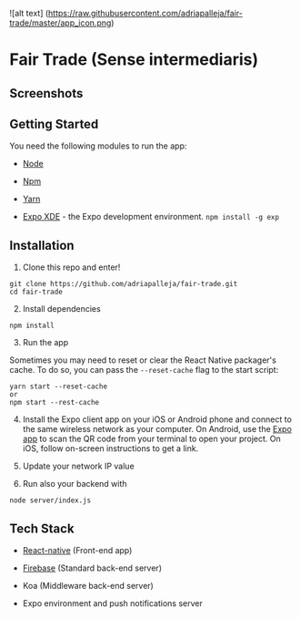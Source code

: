 ![alt text] (https://raw.githubusercontent.com/adriapalleja/fair-trade/master/app_icon.png)
# Fair Trade (Sense intermediaris)

## Screenshots

## Getting Started

You need the following modules to run the app:

* [Node](https://nodejs.org)

* [Npm](https://www.npmjs.com)

* [Yarn](https://yarnpkg.com)

* [Expo XDE](https://www.expo.io) - the Expo development environment.
  ```npm install -g exp```

## Installation

1. Clone this repo and enter!

```
git clone https://github.com/adriapalleja/fair-trade.git
cd fair-trade
```

2. Install dependencies

```
npm install

```

3. Run the app

Sometimes you may need to reset or clear the React Native packager's cache. To do so, you can pass the `--reset-cache` flag to the start script:

```
yarn start --reset-cache
or
npm start --rest-cache
```
4. Install the Expo client app on your iOS or Android phone and connect to the same wireless network as your computer. On Android, use the [Expo app](https://expo.io) to scan the QR code from your terminal to open your project. On iOS, follow on-screen instructions to get a link.

5. Update your network IP value

6. Run also your backend with 

```
node server/index.js
```

## Tech Stack

* [React-native](https://facebook.github.io/react-native) (Front-end app)

* [Firebase](https://firebase.google.com) (Standard back-end server)

* Koa (Middleware back-end server)

* Expo environment and push notifications server
